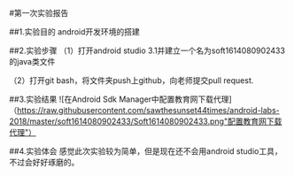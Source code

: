 #第一次实验报告

##1.实验目的
  android开发环境的搭建
  
##2.实验步骤
  （1）打开android studio 3.1并建立一个名为soft1614080902433的java类文件
  
  （2）打开git bash，将文件夹push上github，向老师提交pull request.
  
##3.实验结果
  ![在Android Sdk Manager中配置教育网下载代理]（https://raw.githubusercontent.com/sawthesunset44times/android-labs-2018/master/soft1614080902433/Soft1614080902433.png"配置教育网下载代理"）
  
##4.实验体会
   感觉此次实验较为简单，但是现在还不会用android studio工具，不过会好好琢磨的。
